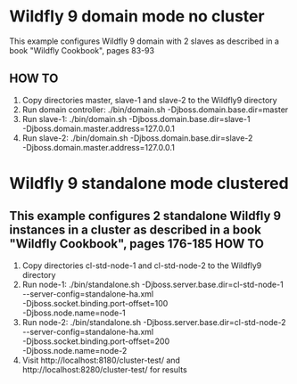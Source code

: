 # Wildfly 9 domain mode no cluster
This example configures Wildfly 9 domain with 2 slaves as described in a
book "Wildfly Cookbook", pages 83-93

HOW TO
------
1. Copy directories master, slave-1 and slave-2 to the Wildfly9 directory
2. Run domain controller: ./bin/domain.sh -Djboss.domain.base.dir=master
3. Run slave-1:
./bin/domain.sh -Djboss.domain.base.dir=slave-1 \
  -Djboss.domain.master.address=127.0.0.1
4. Run slave-2:
./bin/domain.sh -Djboss.domain.base.dir=slave-2 \
  -Djboss.domain.master.address=127.0.0.1

# Wildfly 9 standalone mode clustered
This example configures 2 standalone Wildfly 9 instances in a cluster as
described in a book "Wildfly Cookbook", pages 176-185
HOW TO
------
1. Copy directories cl-std-node-1 and cl-std-node-2 to the Wildfly9 directory
2. Run node-1:
./bin/standalone.sh -Djboss.server.base.dir=cl-std-node-1 \
  --server-config=standalone-ha.xml \
  -Djboss.socket.binding.port-offset=100 \
  -Djboss.node.name=node-1
3. Run node-2:
./bin/standalone.sh -Djboss.server.base.dir=cl-std-node-2 \
  --server-config=standalone-ha.xml \
  -Djboss.socket.binding.port-offset=200 \
  -Djboss.node.name=node-2
4. Visit http://localhost:8180/cluster-test/ and
http://localhost:8280/cluster-test/ for results
